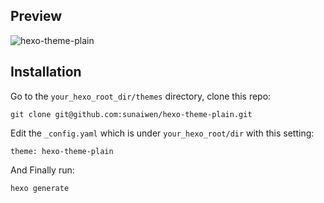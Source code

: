 ## Preview
![hexo-theme-plain]("screenshot/preview-1.png")

## Installation
Go to the `your_hexo_root_dir/themes` directory, clone this repo:     
```
git clone git@github.com:sunaiwen/hexo-theme-plain.git
```

Edit the `_config.yaml` which is under `your_hexo_root/dir` with this setting:     
```
theme: hexo-theme-plain
```

And Finally run:    
```
hexo generate
```
